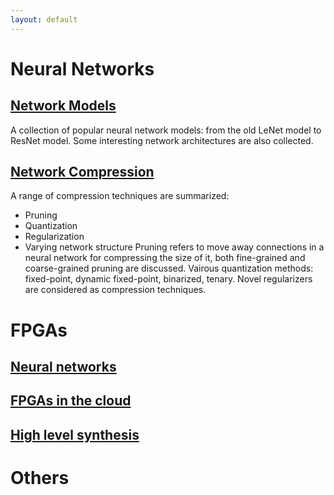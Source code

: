 ```yaml
---
layout: default
---
```


# [](#nn)Neural Networks
## [Network Models](/blog/papers/nn_models/model_summary.html)

A collection of popular neural network models: from the old LeNet model to ResNet model.
Some interesting network architectures are also collected.

## [Network Compression](/blog/papers/pruning/pruning_summary.html)
A range of compression techniques are summarized:
* Pruning
* Quantization
* Regularization
* Varying network structure
Pruning refers to move away connections in a neural network for compressing the size of it, both fine-grained and coarse-grained
pruning are discussed.
Vairous quantization methods: fixed-point, dynamic fixed-point, binarized, tenary.
Novel regularizers are considered as compression techniques.

# [](#fpga)FPGAs
## [Neural networks](/blog/papers/pruning/pruning_summary.html)

## [FPGAs in the cloud](/blog/papers/pruning/pruning_summary.html)

## [High level synthesis](/blog/papers/pruning/pruning_summary.html)

# [](#others)Others
